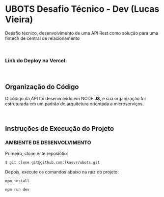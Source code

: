 # **UBOTS Desafio Técnico  - Dev (Lucas Vieira)**
Desafio técnico, desenvolvimento de uma API Rest como solução para uma fintech de central de relacionamento

</br>

### Link do Deploy na Vercel:

</br>


## Organização do Código

O código da API foi desenvolvido em NODE **JS**, e sua organização foi estruturada em um padrão de arquitetura orientada a microserviços. 

</br>

## Instruções de Execução do Projeto

### **AMBIENTE DE DESENVOLVIMENTO**

Primeiro, clone este reposiótio:

```bash
$ git clone git@github.com:lkasvr/ubots.git
```
Depois, execute os comandos abaixo na raíz do projeto:

```bash
npm install
```

```bash
npm run dev
```

</br>
